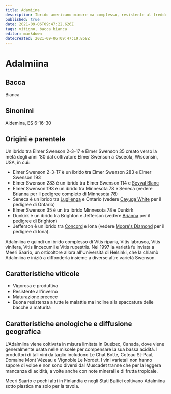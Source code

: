 ```yaml
---
title: Adamiina
description: Ibrido americano minore ma complesso, resistente al freddo, coltivato soprattutto in Québec.
published: true
date: 2021-09-06T09:47:22.626Z
tags: vitigno, bacca bianca
editor: markdown
dateCreated: 2021-09-06T09:47:19.858Z
---
```


# Adalmiina

## Bacca
Bianca

## Sinonimi
Aldemina, ES 6-16-30


## Origini e parentele
Un ibrido tra Elmer Swenson 2-3-17 e Elmer Swenson 35 creato verso la metà degli anni '80 dal coltivatore Elmer Swenson a Osceola, Wisconsin, USA, in cui:

- Elmer Swenson 2-3-17 è un ibrido tra Elmer Swenson 283 e Elmer Swenson 193
- Elmer Swenson 283 è un ibrido tra Elmer Swenson 114 e [Seyval Blanc](/vitigni/bacca-bianca/seyval-blanc)
- Elmer Swenson 193 è un ibrido tra Minnesota 78 e Seneca (vedere [Brianna](/vitigni/bacca-bianca/brianna) per il pedigree completo di Minnesota 78)
- Seneca è un ibrido tra [Luglienga](/vitigni/bacca-bianca/luglienga) e Ontario (vedere [Cayuga White](/vitigni/bacca-bianca/cayuga-white) per il pedigree di Ontario)
- Elmer Swenson 35 è un tra ibrido Minnesota 78 e Dunkirk
- Dunkirk è un ibrido tra Brighton e Jefferson (vedere [Brianna](/vitigni/bacca-bianca/brianna) per il pedigree di Brighton)
- Jefferson è un ibrido tra [Concord](/vitigni/bacca-bianca/concord) e Iona (vedere [Moore's Diamond](/vitigni/bacca-bianca/moore-diamond) per il pedigree di Iona).

Adalmiina è quindi un ibrido complesso di Vitis riparia, Vitis labrusca, Vitis vinifera, Vitis lincecumii e Vitis rupestris. Nel 1997 la varietà fu inviata a Meeri Saario, un orticoltore allora all'Università di Helsinki, che la chiamò Adalmiina e iniziò a diffonderla insieme a diverse altre varietà Swenson.

## Caratteristiche viticole

- Vigorosa e produttiva
- Resistente all'inverno  
- Maturazione precoce 
- Buona resistenza a tutte le malattie ma incline alla spaccatura delle bacche a maturità

## Caratteristiche enologiche e diffusione geografica

L'Adalmiina viene coltivata in misura limitata in Québec, Canada, dove viene generalmente usata nelle miscele per compensare la sua bassa acidità. I produttori di tali vini da taglio includono Le Chat Botté, Coteau St-Paul, Domaine Mont Vézeau e Vignoble Le Nordet. I vini varietali non hanno sapore di volpe e non sono diversi dal Muscadet tranne che per la leggera mancanza di acidità, a volte anche con note minerali e di frutta tropicale.

Meeri Saario e pochi altri in Finlandia e negli Stati Baltici coltivano Adalmiina sotto plastica ma solo per la tavola.